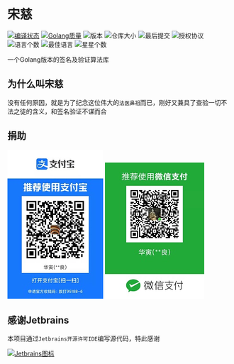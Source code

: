 # 宋慈
[![编译状态](https://github.ruijc.com:20443/api/badges/goexl/songci/status.svg)](https://github.ruijc.com:20443/goexl/songci)
[![Golang质量](https://goreportcard.com/badge/github.com/goexl/songci)](https://goreportcard.com/report/github.com/goexl/songci)
![版本](https://img.shields.io/github/go-mod/go-version/goexl/songci)
![仓库大小](https://img.shields.io/github/repo-size/goexl/songci)
![最后提交](https://img.shields.io/github/last-commit/goexl/songci)
![授权协议](https://img.shields.io/github/license/goexl/songci)
![语言个数](https://img.shields.io/github/languages/count/goexl/songci)
![最佳语言](https://img.shields.io/github/languages/top/goexl/songci)
![星星个数](https://img.shields.io/github/stars/goexl/songci?style=social)

一个Golang版本的签名及验证算法库

## 为什么叫宋慈

没有任何原因，就是为了纪念这位伟大的`法医鼻祖`而已，刚好又兼具了查验一切不法之徒的含义，和签名验证不谋而合

## 捐助

![支持宝](https://github.com/storezhang/donate/raw/master/alipay-small.jpg)
![微信](https://github.com/storezhang/donate/raw/master/weipay-small.jpg)

## 感谢Jetbrains

本项目通过`Jetbrains开源许可IDE`编写源代码，特此感谢

[![Jetbrains图标](https://resources.jetbrains.com/storage/products/company/brand/logos/jb_beam.svg)](https://www.jetbrains.com/?from=goexl/songci)
